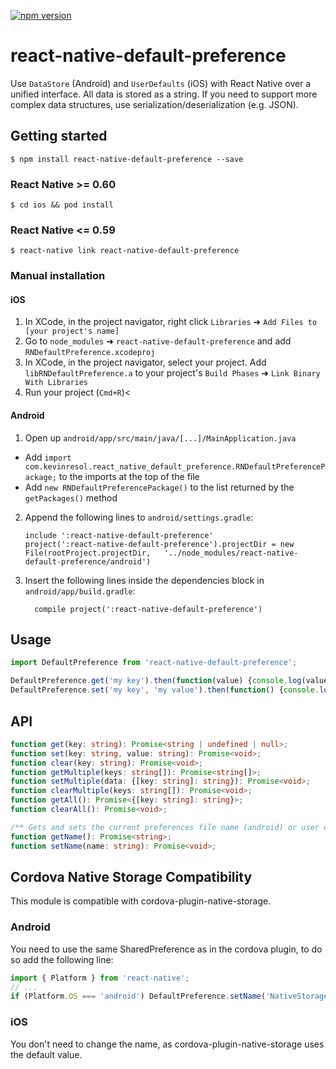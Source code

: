 [![npm version](https://badge.fury.io/js/react-native-default-preference.svg)](https://badge.fury.io/js/react-native-default-preference)

# react-native-default-preference

Use `DataStore` (Android) and `UserDefaults` (iOS) with React Native over a unified interface.
All data is stored as a string. If you need to support more complex data structures, use serialization/deserialization (e.g. JSON).

## Getting started

`$ npm install react-native-default-preference --save`

### React Native >= 0.60

`$ cd ios && pod install`

### React Native <= 0.59

`$ react-native link react-native-default-preference`

### Manual installation

#### iOS

1. In XCode, in the project navigator, right click `Libraries` ➜ `Add Files to [your project's name]`
2. Go to `node_modules` ➜ `react-native-default-preference` and add `RNDefaultPreference.xcodeproj`
3. In XCode, in the project navigator, select your project. Add `libRNDefaultPreference.a` to your project's `Build Phases` ➜ `Link Binary With Libraries`
4. Run your project (`Cmd+R`)<

#### Android

1. Open up `android/app/src/main/java/[...]/MainApplication.java`
  - Add `import com.kevinresol.react_native_default_preference.RNDefaultPreferencePackage;` to the imports at the top of the file
  - Add `new RNDefaultPreferencePackage()` to the list returned by the `getPackages()` method
2. Append the following lines to `android/settings.gradle`:
  	```
  	include ':react-native-default-preference'
  	project(':react-native-default-preference').projectDir = new File(rootProject.projectDir, 	'../node_modules/react-native-default-preference/android')
  	```
3. Insert the following lines inside the dependencies block in `android/app/build.gradle`:
  	```
      compile project(':react-native-default-preference')
  	```

## Usage
```javascript
import DefaultPreference from 'react-native-default-preference';

DefaultPreference.get('my key').then(function(value) {console.log(value)});
DefaultPreference.set('my key', 'my value').then(function() {console.log('done')});
```

## API

```typescript
function get(key: string): Promise<string | undefined | null>;
function set(key: string, value: string): Promise<void>;
function clear(key: string): Promise<void>;
function getMultiple(keys: string[]): Promise<string[]>;
function setMultiple(data: {[key: string]: string}): Promise<void>;
function clearMultiple(keys: string[]): Promise<void>;
function getAll(): Promise<{[key: string]: string}>;
function clearAll(): Promise<void>;

/** Gets and sets the current preferences file name (android) or user default suite name (ios) **/
function getName(): Promise<string>;
function setName(name: string): Promise<void>;
```

## Cordova Native Storage Compatibility
This module is compatible with cordova-plugin-native-storage.

### Android
You need to use the same SharedPreference as in the cordova plugin, to do so add
the following line:

```js
import { Platform } from 'react-native';
// ...
if (Platform.OS === 'android') DefaultPreference.setName('NativeStorage');
```

### iOS
You don't need to change the name, as cordova-plugin-native-storage uses the default
value.
